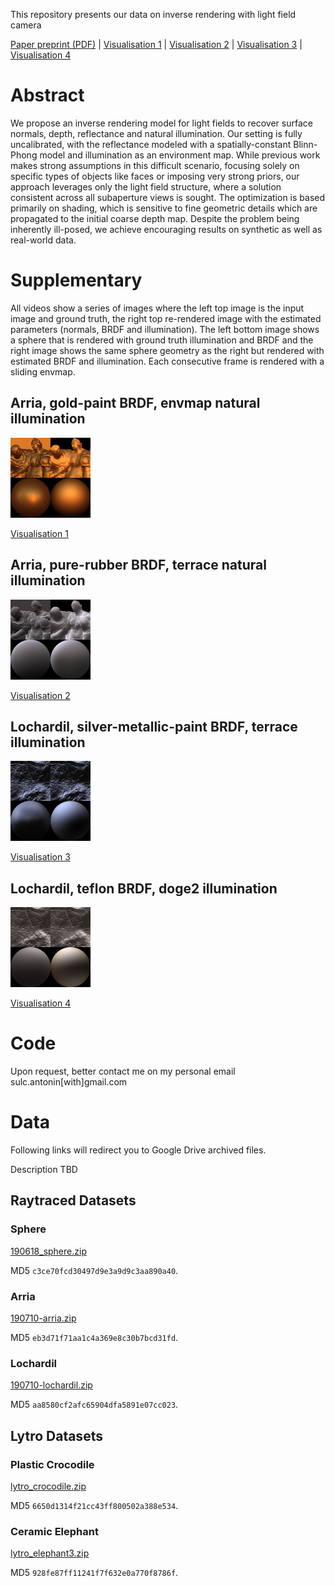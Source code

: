 This repository presents our data on inverse rendering with light field camera

[Paper preprint (PDF)](paper-preprint.pdf) | [Visualisation 1](supplementary/Visualisation1.mp4) | [Visualisation 2](supplementary/Visualisation2.mp4) | [Visualisation 3](supplementary/Visualisation3.mp4) | [Visualisation 4](supplementary/Visualisation4.mp4)

# Abstract 
We propose an inverse rendering model for light fields to recover surface normals, depth, reflectance and natural illumination. Our setting is fully uncalibrated, with the reflectance modeled with a spatially-constant Blinn-Phong model and illumination as an environment map. While previous work makes strong assumptions in this difficult scenario, focusing solely on specific types of objects like faces or imposing very strong priors, our approach leverages only the light field structure, where a solution consistent across all subaperture views is sought. The optimization is based primarily on shading, which is sensitive to fine geometric details which are propagated to the initial coarse depth map. Despite the problem being inherently ill-posed, we achieve encouraging results on synthetic as well as real-world data.

# Supplementary

All videos show a series of images where the left top image is the input image and ground truth, the right top re-rendered image with the estimated parameters (normals, BRDF and illumination). The left bottom image shows a sphere that is rendered with ground truth illumination and BRDF and the right image shows the same sphere geometry as the right but rendered with estimated BRDF and illumination. Each consecutive frame is rendered with a sliding envmap.

## Arria, gold-paint BRDF, envmap natural illumination 
![Visualisation 1](supplementary/thumbnails/Visualisation1.png)

[Visualisation 1](supplementary/Visualisation1.mp4)

## Arria, pure-rubber BRDF, terrace natural illumination 
![Visualisation 2](supplementary/thumbnails/Visualisation2.png)

[Visualisation 2](supplementary/Visualisation2.mp4)

## Lochardil, silver-metallic-paint BRDF, terrace illumination
![Visualisation 3](supplementary/thumbnails/Visualisation3.png)

[Visualisation 3](supplementary/Visualisation3.mp4)

## Lochardil, teflon BRDF, doge2 illumination
![Visualisation 4](supplementary/thumbnails/Visualisation4.png)

[Visualisation 4](supplementary/Visualisation4.mp4)

# Code

Upon request, better contact me on my personal email sulc.antonin\[with\]gmail.com

# Data 

Following links will redirect you to Google Drive archived files. 

Description TBD

## Raytraced Datasets 

### Sphere

[190618_sphere.zip](https://drive.google.com/file/d/1nR0v9ubnU_75WjnCf-fKJuBD-bz8KSK_/view?usp=sharing)

MD5 `c3ce70fcd30497d9e3a9d9c3aa890a40`.

### Arria
[190710-arria.zip](https://drive.google.com/file/d/1wAkbNsQxC56vySQMJ0u_HfFgj_5piO3e/view?usp=sharing)

MD5 `eb3d71f71aa1c4a369e8c30b7bcd31fd`.

### Lochardil
[190710-lochardil.zip](https://drive.google.com/file/d/1t0h-9Kr63z_27fvYNJNQAMs82Z7uvITt/view?usp=sharing)

MD5 `aa8580cf2afc65904dfa5891e07cc023`.

## Lytro Datasets

### Plastic Crocodile
[lytro_crocodile.zip](https://drive.google.com/file/d/1WCTas6jVT4ql6dWkhQ6k1ooShSYW2JJK/view?usp=sharing)

MD5 `6650d1314f21cc43ff800502a388e534`.

### Ceramic Elephant
[lytro_elephant3.zip](https://drive.google.com/file/d/1hikZzUZ-0OiYb8USKniCmmx2Gtj_kc2T/view?usp=sharing)

MD5 `928fe87ff11241f7f632e0a770f8786f`.
